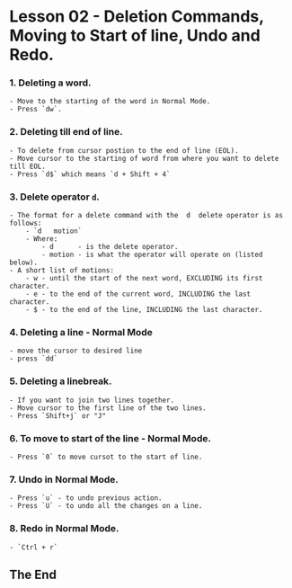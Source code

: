 # Lesson 02 - Deletion Commands, Moving to Start of line, Undo and Redo.

### 1. Deleting a word.

	- Move to the starting of the word in Normal Mode.
	- Press `dw`.

### 2. Deleting till end of line.

	- To delete from cursor postion to the end of line (EOL).
	- Move cursor to the starting of word from where you want to delete till EOL.
	- Press `d$` which means `d + Shift + 4`

### 3. Delete operator `d`.

	- The format for a delete command with the  d  delete operator is as follows:
		- `d   motion`
		- Where:
			- d      - is the delete operator.
			- motion - is what the operator will operate on (listed below).
	- A short list of motions:
		- w - until the start of the next word, EXCLUDING its first character.
		- e - to the end of the current word, INCLUDING the last character.
		- $ - to the end of the line, INCLUDING the last character.

### 4. Deleting a line - Normal Mode

	- move the cursor to desired line
	- press `dd`

### 5. Deleting a linebreak.

	- If you want to join two lines together.
	- Move cursor to the first line of the two lines.
	- Press `Shift+j` or "J"

### 6. To move to start of the line - Normal Mode.

	- Press `0` to move cursot to the start of line.

### 7. Undo in Normal Mode.

	- Press `u` - to undo previous action.
	- Press `U` - to undo all the changes on a line.

### 8. Redo in Normal Mode.

	- `Ctrl + r`

## The End
